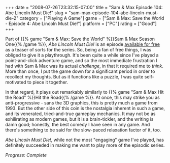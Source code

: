 +++
date = "2008-07-26T23:32:15-07:00"
title = "Sam & Max Episode 104: Abe Lincoln Must Die!"
slug = "sam-max-episode-104-abe-lincoln-must-die-2"
category = ["Playing A Game"]
game = ["Sam & Max: Save the World - Episode 4: Abe Lincoln Must Die!"]
platform = ["PC"]
rating = ["Good"]
+++

Part of {{% game "Sam & Max: Save the World" %}}Sam & Max Season One{{% /game %}}, <i>Abe Lincoln Must Die!</i> is an episode <a href="http://www.telltalegames.com/samandmax/lincolnmustdie">available for free</a> as a teaser of sorts for the series.  So, being a fan of free things, I was obliged to give it a playthrough.  It's been quite a while since I've played a point-and-click adventure game, and so the most immediate frustration I had with Sam & Max was its actual <i>challenge</i>, in that it required me to <i>think</i>.  More than once, I put the game down for a significant period in order to recollect my thoughts.  But as it functions like a puzzle, I was quite self-motivated to piece it together.

In that regard, it plays out remarkably similarly to {{% game "Sam & Max Hit the Road" %}}Hit the Road{{% /game %}}.  At once, this may strike you as anti-progressive - sans the 3D graphics, this <i>is</i> pretty much a game from 1993.  But the other side of this coin is the nostalgia inherent in such a game, and its venerated, tried-and-true gameplay mechanics.  It may not be as exhilirating as modern games, but it is a brain-tickler, and the writing is damn good; honestly, the best comedy I have seen in any game.  And there's something to be said for the slow-paced relaxation factor of it, too.

<i>Abe Lincoln Must Die!</i>, while not the most "engaging" game I've played, has definitely succeeded in making me want to play more of the episodic series.

<i>Progress: Complete</i>

